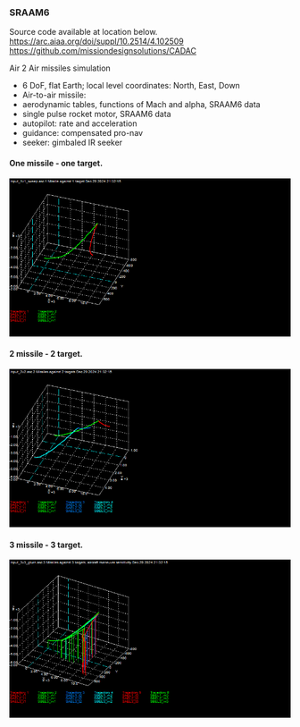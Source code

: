 ### SRAAM6

Source code available at location below.
https://arc.aiaa.org/doi/suppl/10.2514/4.102509
https://github.com/missiondesignsolutions/CADAC

Air 2 Air missiles simulation

- 6 DoF, flat Earth; local level coordinates: North, East, Down
- Air-to-air missile:
- aerodynamic tables, functions of Mach and alpha, SRAAM6 data 
- single pulse rocket motor, SRAAM6 data
- autopilot: rate and acceleration
- guidance: compensated pro-nav
- seeker: gimbaled IR seeker 

#### One missile - one target.
![](./1m1t.bmp)

#### 2 missile - 2 target.
![](./2m2t.bmp)

#### 3 missile - 3 target.
![](./3m3t.bmp)